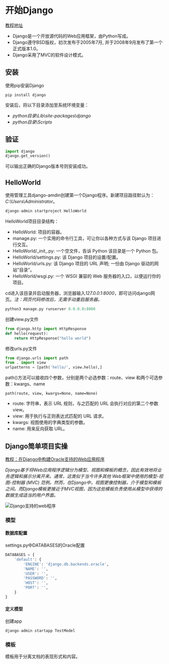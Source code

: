 # 开始Django

[教程地址](https://www.runoob.com/django/django-first-app.html)

- Django是一个开放源代码的Web应用框架，由Python写成。
- Django遵守BSD版权，初次发布于2005年7月, 并于2008年9月发布了第一个正式版本1.0。
- Django采用了MVC的软件设计模式。

## 安装

使用pip安装Django

```
pip install django
```

安装后，将以下目录添加至系统环境变量：

- *python目录\Lib\site-packages\django*
- *python目录\Scripts*

## 验证

```python
import django
django.get_version()
```

可以输出正确的Django版本号则安装成功。

## HelloWorld

使用管理工具django-amdin创建第一个Django程序。新建项目路径默认为：*C:\Users\Administrator*。

```python
django-admin startproject HelloWorld
```

HelloWorld项目目录结构：

- HelloWorld: 项目的容器。
- manage.py: 一个实用的命令行工具，可让你以各种方式与该 Django 项目进行交互。
- HelloWorld/\__init__.py: 一个空文件，告诉 Python 该目录是一个 Python 包。
- HelloWorld/settings.py: 该 Django 项目的设置/配置。
- HelloWorld/urls.py: 该 Django 项目的 URL 声明; 一份由 Django 驱动的网站"目录"。
- HelloWorld/wsgi.py: 一个 WSGI 兼容的 Web 服务器的入口，以便运行你的项目。

cd进入该目录并启动服务器，浏览器输入*127.0.0.1:8000*，即可访问django网页。*注：网页代码修改后，无需手动重启服务器。*

```python
python3 manage.py runserver 0.0.0.0:8000
```
创建view.py文件

```python
from django.http import HttpResponse
def hello(request):
    return HttpResponse("hello world")
```

修改urls.py文件

```python
from django.urls import path
from . import view
urlpatterns = [path('hello/', view.hello),]
```

path()方法可以接收四个参数，分别是两个必选参数：route、view 和两个可选参数：kwargs、name

```
path(route, view, kwargs=None, name=None)
```

- route: 字符串，表示 URL 规则，与之匹配的 URL 会执行对应的第二个参数 view。
- view: 用于执行与正则表达式匹配的 URL 请求。
- kwargs: 视图使用的字典类型的参数。
- name: 用来反向获取 URL。

## Django简单项目实操

[教程：在Django中构建Oracle支持的Web应用程序](https://www.oracle.com/technetwork/articles/vasiliev-django-100817-zhs.html)

*Django基于将Web应用程序逻辑分为模型、视图和模板的概念，因此有效地将业务逻辑和展示分离开来。通常，这类似于当今许多其他 Web框架中使用的模型-视图-控制器 (MVC) 范例。然而，在Django中，视图更像控制器，介于模型和模板之间。而Django模板更接近于MVC视图，因为这些模板负责使用从模型中获得的数据生成适当的用户界面。*

![Django支持的web程序](https://www.oracle.com/ocom/groups/public/@otn/documents/digitalasset/113150.gif)

### 模型

#### 数据库配置





settings.py中DATABASES的Oracle配置

```python
DATABASES = {
    'default': {
        'ENGINE': 'django.db.backends.oracle',
        'NAME': '',
        'USER': '',
        'PASSWORD': '',
        'HOST': '',
        'PORT': '',
    }
}
```

#### 定义模型

创建app

```python
django-admin startapp TestModel
```



### 模板

模板用于分离文档的表现形式和内容。